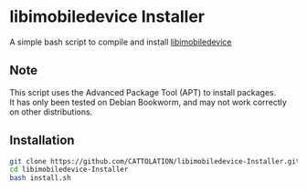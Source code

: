 # libimobiledevice Installer
A simple bash script to compile and install [libimobiledevice](https://github.com/libimobiledevice/libimobiledevice)

## Note
This script uses the Advanced Package Tool (APT) to install packages. <br/>
It has only been tested on Debian Bookworm, and may not work correctly on other distributions.

## Installation
```bash
git clone https://github.com/CATTOLATION/libimobiledevice-Installer.git
cd libimobiledevice-Installer
bash install.sh
```
